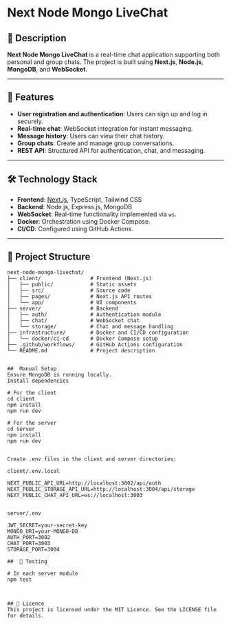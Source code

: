 # Next Node Mongo LiveChat

## 📜 Description
**Next Node Mongo LiveChat** is a real-time chat application supporting both personal and group chats. The project is built using **Next.js**, **Node.js**, **MongoDB**, and **WebSocket**.

---

## 🚀 Features
- **User registration and authentication**: Users can sign up and log in securely.
- **Real-time chat**: WebSocket integration for instant messaging.
- **Message history**: Users can view their chat history.
- **Group chats**: Create and manage group conversations.
- **REST API**: Structured API for authentication, chat, and messaging.

---

## 🛠️ Technology Stack
- **Frontend**: [Next.js](https://nextjs.org/), TypeScript, Tailwind CSS
- **Backend**: Node.js, Express.js, MongoDB
- **WebSocket**: Real-time functionality implemented via `ws`.
- **Docker**: Orchestration using Docker Compose.
- **CI/CD**: Configured using GitHub Actions.

---

## 📂 Project Structure

```plaintext
next-node-mongo-livechat/
├── client/                # Frontend (Next.js)
│   ├── public/            # Static assets
│   ├── src/               # Source code
│   ├── pages/             # Next.js API routes
│   └── app/               # UI components
├── server/                # Backend
│   ├── auth/              # Authentication module
│   ├── chat/              # WebSocket chat
│   └── storage/           # Chat and message handling
├── infrastructure/        # Docker and CI/CD configuration
│   └── docker/ci-cd       # Docker Compose setup
├── .github/workflows/     # GitHub Actions configuration
└── README.md              # Project description


##  Manual Setup
Ensure MongoDB is running locally.
Install dependencies

# For the client
cd client
npm install
npm run dev

# For the server
cd server
npm install
npm run dev


Create .env files in the client and server directories:

client/.env.local

NEXT_PUBLIC_API_URL=http://localhost:3002/api/auth
NEXT_PUBLIC_STORAGE_API_URL=http://localhost:3004/api/storage
NEXT_PUBLIC_CHAT_API_URL=ws://localhost:3003


server/.env

JWT_SECRET=your-secret-key
MONGO_URI=your-MONGO-DB
AUTH_PORT=3002
CHAT_PORT=3003
STORAGE_PORT=3004

##  🧪 Testing

# In each server module
npm test



## 📜 Licence
This project is licensed under the MIT Licence. See the LICENSE file for details.